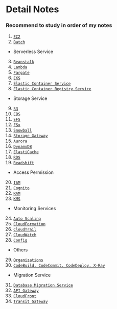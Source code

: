 # Detail Notes
### Recommend to study in order of my notes
1. [`EC2`](./EC2.md)
2. [`Batch`](./Batch.md)
- Serverless Service
3. [`Beanstalk`](./Beanstalk.md)
4. [`Lambda`](./Lambda.md)
5. [`Fargate`](./Fargate.md)
6. [`EKS`](./EKS.md)
7. [`Elastic Container Service`](./ECS.md)
8. [`Elastic Container Registry Service`](./ECR.md)
- Storage Service 
9. [`S3`](./S3.md)
10. [`EBS`](./EBS.md)
11. [`EFS`](./EFS.md)
12. [`FSx`](./FSx.md)
13. [`Snowball`](./Snowball.md)
14. [`Storage Gateway`](./StorageGateway.md)
15. [`Aurora`](./Aurora.md)
16. [`DynamoDB`](./DynamoDB.md)
17. [`ElastiCache`](./Elasticache.md)
18. [`RDS`](./RDS.md)
19. [`Readshift`](./Redshift.md)
- Access Permission
20. [`IAM`](./IAM.md)
21. [`Cognito`](./Cognito.md)
22. [`RAM`](./RAM.md)
23. [`KMS`](./KMS.md)
- Monitoring Services
24. [`Auto Scaling`](./AS.md)
25. [`CloudFormation`](./CF.md)
26. [`CloudTrail`](./CloudTrail.md)
27. [`CloudWatch`](./Cloudwatch.md)
28. [`Config`](./Config.md)
- Others
29. [`Organizations`](./Org.md)
30. [`CodeBuild, CodeCommit, CodeDeploy, X-Ray`](./Code.md)
- Migration Service
31. [`Database Migration Service`](./DMS.md)
32. [`API Gateway`](API.md)
33. [`CloudFront`](CloudFront.md)
34. [`Transit Gateway`](./Transit.md)